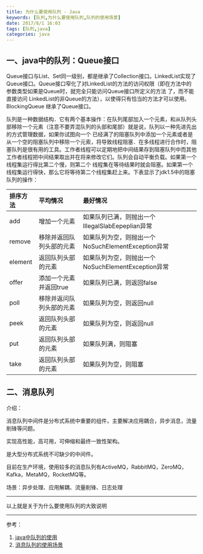 ```yaml
---
title: 为什么要使用队列 - Java
keywords: [队列,为什么要使用队列,队列的使用场景]
date: 2017/8/1 16:03
tags: [队列,java]
categories: java
---
```

一、java中的队列：Queue接口
--
Queue接口与List、Set同一级别，都是继承了Collection接口。LinkedList实现了Queue接口。Queue接口窄化了对LinkedList的方法的访问权限（即在方法中的参数类型如果是Queue时，就完全只能访问Queue接口所定义的方法 了，而不能直接访问 LinkedList的非Queue的方法），以使得只有恰当的方法才可以使用。BlockingQueue 继承了Queue接口。

队列是一种数据结构．它有两个基本操作：在队列尾部加入一个元素，和从队列头部移除一个元素（注意不要弄混队列的头部和尾部）就是说，队列以一种先进先出的方式管理数据，如果你试图向一个 已经满了的阻塞队列中添加一个元素或者是从一个空的阻塞队列中移除一个元索，将导致线程阻塞．在多线程进行合作时，阻塞队列是很有用的工具。工作者线程可以定期地把中间结果存到阻塞队列中而其他工作者线程把中间结果取出并在将来修改它们。队列会自动平衡负载。如果第一个线程集运行得比第二个慢，则第二个 线程集在等待结果时就会阻塞。如果第一个线程集运行得快，那么它将等待第二个线程集赶上来。下表显示了jdk1.5中的阻塞队列的操作：

| 排序方法 | 平均情况 | 最好情况 |
|:-----|:-----|:-----|
| add  | 增加一个元素 |  如果队列已满，则抛出一个IllegalSlabEepeplian异常 |
| remove | 移除并返回队列头部的元素 | 如果队列为空，则抛出一个NoSuchElementException异常 |
| element | 返回队列头部的元素 | 如果队列为空，则抛出一个NoSuchElementException异常 |
| offer | 添加一个元素并返回true | 如果队列已满，则返回false |
| poll | 移除并返问队列头部的元素  | 如果队列为空，则返回null |
| peek | 返回队列头部的元素 | 如果队列为空，则返回null |
| put | 返回队列头部的元素 | 如果队列满，则阻塞 |
| take | 返回队列头部的元素 | 如果队列为空，则阻塞 |

二、消息队列
--
介绍：

消息队列中间件是分布式系统中重要的组件，主要解决应用耦合，异步消息，流量削锋等问题。

实现高性能，高可用，可伸缩和最终一致性架构。

是大型分布式系统不可缺少的中间件。

目前在生产环境，使用较多的消息队列有ActiveMQ，RabbitMQ，ZeroMQ，Kafka，MetaMQ，RocketMQ等。

场景：异步处理、应用解耦、流量削锋、日志处理

---

以上就是关于为什么要使用队列的大致说明

---
参考：
1. <a href="http://blog.csdn.net/kangbin825/article/details/53966618" target="_blank">java中队列的使用</a>
2. <a href="http://blog.csdn.net/he90227/article/details/50800646" target="_blank">消息队列的使用场景</a>